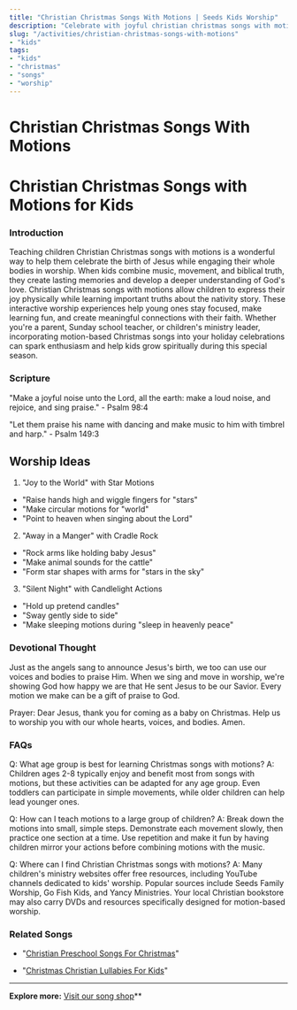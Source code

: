 ```yaml
---
title: "Christian Christmas Songs With Motions | Seeds Kids Worship"
description: "Celebrate with joyful christian christmas songs with motions featuring biblical Christmas themes. Holiday worship music for children and families."
slug: "/activities/christian-christmas-songs-with-motions"
- "kids"
tags:
- "kids"
- "christmas"
- "songs"
- "worship"
---
```


# Christian Christmas Songs With Motions

# Christian Christmas Songs with Motions for Kids

### Introduction
Teaching children Christian Christmas songs with motions is a wonderful way to help them celebrate the birth of Jesus while engaging their whole bodies in worship. When kids combine music, movement, and biblical truth, they create lasting memories and develop a deeper understanding of God's love. Christian Christmas songs with motions allow children to express their joy physically while learning important truths about the nativity story. These interactive worship experiences help young ones stay focused, make learning fun, and create meaningful connections with their faith. Whether you're a parent, Sunday school teacher, or children's ministry leader, incorporating motion-based Christmas songs into your holiday celebrations can spark enthusiasm and help kids grow spiritually during this special season.

### Scripture
"Make a joyful noise unto the Lord, all the earth: make a loud noise, and rejoice, and sing praise." - Psalm 98:4

"Let them praise his name with dancing and make music to him with timbrel and harp." - Psalm 149:3

## Worship Ideas
1. "Joy to the World" with Star Motions
- "Raise hands high and wiggle fingers for "stars"
- "Make circular motions for "world"
- "Point to heaven when singing about the Lord"

2. "Away in a Manger" with Cradle Rock
- "Rock arms like holding baby Jesus"
- "Make animal sounds for the cattle"
- "Form star shapes with arms for "stars in the sky"

3. "Silent Night" with Candlelight Actions
- "Hold up pretend candles"
- "Sway gently side to side"
- "Make sleeping motions during "sleep in heavenly peace"

### Devotional Thought
Just as the angels sang to announce Jesus's birth, we too can use our voices and bodies to praise Him. When we sing and move in worship, we're showing God how happy we are that He sent Jesus to be our Savior. Every motion we make can be a gift of praise to God.

Prayer: Dear Jesus, thank you for coming as a baby on Christmas. Help us to worship you with our whole hearts, voices, and bodies. Amen.

### FAQs
Q: What age group is best for learning Christmas songs with motions?
A: Children ages 2-8 typically enjoy and benefit most from songs with motions, but these activities can be adapted for any age group. Even toddlers can participate in simple movements, while older children can help lead younger ones.

Q: How can I teach motions to a large group of children?
A: Break down the motions into small, simple steps. Demonstrate each movement slowly, then practice one section at a time. Use repetition and make it fun by having children mirror your actions before combining motions with the music.

Q: Where can I find Christian Christmas songs with motions?
A: Many children's ministry websites offer free resources, including YouTube channels dedicated to kids' worship. Popular sources include Seeds Family Worship, Go Fish Kids, and Yancy Ministries. Your local Christian bookstore may also carry DVDs and resources specifically designed for motion-based worship.

### Related Songs

- "[Christian Preschool Songs For Christmas](/activities/christian-preschool-songs-for-christmas/)"

- "[Christmas Christian Lullabies For Kids](/activities/christmas-christian-lullabies-for-kids/)"

---

**Explore more:** [Visit our song shop](https://seedskidsworship.com/shop)**

<!-- Schema Markup -->
<script type="application/ld+json">
{
  "@context": "https://schema.org",
  "@type": "MusicRecording",
  "name": "Christian Christmas Songs With Motions",
  "byArtist": {
    "@type": "MusicGroup",
    "name": "Seeds Kids Worship"
  },
  "isFamilyFriendly": true,
  "url": "https://seedskidsworship.com/activities/christian-christmas-songs-with-motions/"
}
</script>